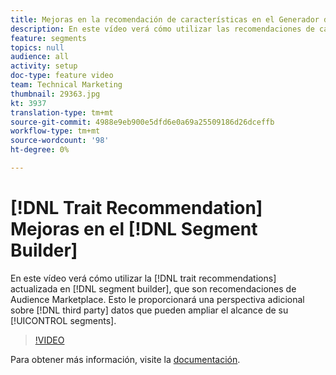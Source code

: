 ```yaml
---
title: Mejoras en la recomendación de características en el Generador de segmentos
description: En este vídeo verá cómo utilizar las recomendaciones de características actualizadas en el generador de segmentos, que son recomendaciones de Audience Marketplace. Esto le proporcionará una perspectiva adicional de los datos de terceros que pueden ampliar el alcance de los segmentos.
feature: segments
topics: null
audience: all
activity: setup
doc-type: feature video
team: Technical Marketing
thumbnail: 29363.jpg
kt: 3937
translation-type: tm+mt
source-git-commit: 4988e9eb900e5dfd6e0a69a25509186d26dceffb
workflow-type: tm+mt
source-wordcount: '98'
ht-degree: 0%

---
```



# [!DNL Trait Recommendation] Mejoras en el  [!DNL Segment Builder]

En este vídeo verá cómo utilizar la [!DNL trait recommendations] actualizada en [!DNL segment builder], que son recomendaciones de Audience Marketplace. Esto le proporcionará una perspectiva adicional sobre [!DNL third party] datos que pueden ampliar el alcance de su [!UICONTROL segments].

>[!VIDEO](https://video.tv.adobe.com/v/29363/?quality=12)

Para obtener más información, visite la [documentación](https://docs.adobe.com/help/en/audience-manager/user-guide/features/segments/trait-recommendations.html).
